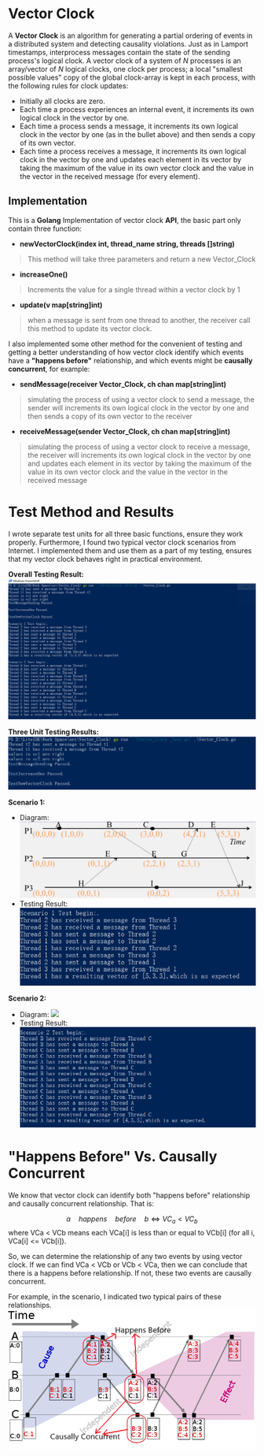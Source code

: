 # Vector Clock
A  **Vector Clock**  is an  algorithm  for generating a  partial ordering  of events in a distributed system  and detecting causality violations. Just as in Lamport timestamps, interprocess messages contain the state of the sending process's logical clock. A vector clock of a system of  _N_  processes is an array/vector of  _N_  logical clocks, one clock per process; a local "smallest possible values" copy of the global clock-array is kept in each process, with the following rules for clock updates:
-   Initially all clocks are zero.
-   Each time a process experiences an internal event, it increments its own logical clock  in the vector by one.
-   Each time a process sends a message, it increments its own logical clock in the vector by one (as in the bullet above) and then sends a copy of its own vector.
-   Each time a process receives a message, it increments its own logical clock in the vector by one and updates each element in its vector by taking the maximum of the value in its own vector clock and the value in the vector in the received message (for every element).
## Implementation
This is a **Golang** Implementation of vector clock **API**, the basic part only contain three function:
-  **newVectorClock(index  int,  thread_name  string,  threads  []string)**
>This  method  will  take  three  parameters  and  return  a  new  Vector_Clock

- **increaseOne()**
>Increments the value for a single  thread within a vector clock by 1 

- **update(v  map[string]int)**

>when  a  message  is  sent  from  one  thread  to  another,  the  receiver  call  this  method to  update  its  vector  clock.

I also implemented some other method for the convenient of testing and getting a better understanding of how vector clock identify which events have a **"happens before"** relationship, and which events might be **causally concurrent**, for example:
- **sendMessage(receiver  Vector_Clock,  ch  chan  map[string]int)**
>simulating the process of using a vector clock to send a message, the sender will  increments its own logical clock in the vector by one and then sends a copy of its own vector to the receiver



- **receiveMessage(sender  Vector_Clock,  ch  chan  map[string]int)**
>simulating the process of using a vector clock to receive a message, the receiver will  increments its own logical clock in the vector by one and updates each element in its vector by taking the maximum of the value in its own vector clock and the value in the vector in the received message 
# Test Method and Results
I wrote separate test units for all three basic functions, ensure they work properly. Furthermore, I found two typical vector clock scenarios from Internet. I implemented them and use them as a part of my testing, ensures that my vector clock behaves right in practical environment.

**Overall Testing Result:**
![Overall Testing Result](https://raw.githubusercontent.com/MikasaG/CSC-464/master/Assignment%202/Vector%20Clock/images/Ovrall%20Test%20Result.png)

**Three Unit Testing Results:**
![Three Unit Testing Results](https://raw.githubusercontent.com/MikasaG/CSC-464/master/Assignment%202/Vector%20Clock/images/3%20unit%20test%20result.png)

**Scenario 1:**
- Diagram:
![](https://raw.githubusercontent.com/MikasaG/CSC-464/master/Assignment%202/Vector%20Clock/images/s1-diagram.png)
- Testing Result:
![Testing Result for Scenario 1](https://raw.githubusercontent.com/MikasaG/CSC-464/master/Assignment%202/Vector%20Clock/images/s1%20result.png)


**Scenario 2:**
- Diagram:
![](https://upload.wikimedia.org/wikipedia/commons/thumb/5/55/Vector_Clock.svg/500px-Vector_Clock.svg.png)
- Testing Result:
![Testing Result for Scenario 2](https://raw.githubusercontent.com/MikasaG/CSC-464/master/Assignment%202/Vector%20Clock/images/s2%20result.png)
# "Happens Before" Vs. Causally Concurrent
We know that vector clock can identify both "happens before" relationship and causally concurrent relationship. That is:


 $$ a\quad happens\quad before\quad   b \Leftrightarrow VC_a < VC_b $$
where VCa < VCb means each VCa[i] is less than or equal to VCb[i] (for all i, VCa[i] <= VCb[i]).

So, we can determine the relationship of  any two events by using vector clock. If we can find VCa < VCb or VCb < VCa, then we can conclude that there is a happens before relationship. If not, these two events are causally concurrent.

For example, in the scenario, I indicated two typical pairs of these relationships.
![](https://github.com/MikasaG/CSC-464/blob/master/Assignment%202/Vector%20Clock/images/s2-diagram.svg.png?raw=true)
